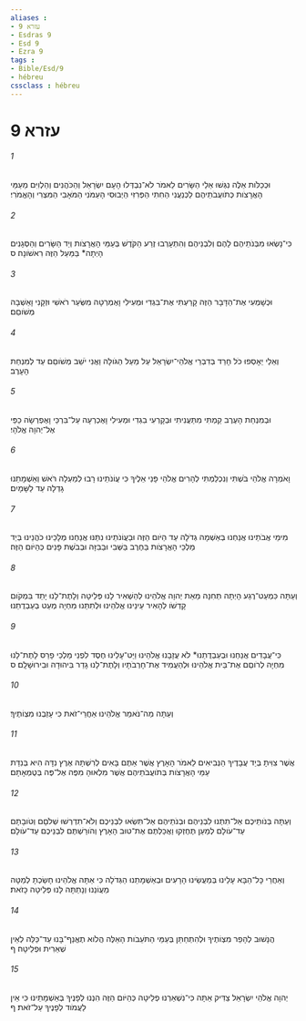 ```yaml
---
aliases : 
- עזרא 9
- Esdras 9
- Esd 9
- Ezra 9
tags : 
- Bible/Esd/9
- hébreu
cssclass : hébreu
---
```


# עזרא 9

###### 1
וּכְכַלֹּות אֵלֶּה נִגְּשׁוּ אֵלַי הַשָּׂרִים לֵאמֹר לֹא־נִבְדְּלוּ הָעָם יִשְׂרָאֵל וְהַכֹּהֲנִים וְהַלְוִיִּם מֵעַמֵּי הָאֲרָצֹות כְּתֹועֲבֹתֵיהֶם לַכְּנַעֲנִי הַחִתִּי הַפְּרִזִּי הַיְבוּסִי הָעַמֹּנִי הַמֹּאָבִי הַמִּצְרִי וְהָאֱמֹרִי׃
###### 2
כִּי־נָשְׂאוּ מִבְּנֹתֵיהֶם לָהֶם וְלִבְנֵיהֶם וְהִתְעָרְבוּ זֶרַע הַקֹּדֶשׁ בְּעַמֵּי הָאֲרָצֹות וְיַד הַשָּׂרִים וְהַסְּגָנִים הָיְתָה* בַּמַּעַל הַזֶּה רִאשֹׁונָה׃ ס
###### 3
וּכְשָׁמְעִי אֶת־הַדָּבָר הַזֶּה קָרַעְתִּי אֶת־בִּגְדִי וּמְעִילִי וָאֶמְרְטָה מִשְּׂעַר רֹאשִׁי וּזְקָנִי וָאֵשְׁבָה מְשֹׁוםֵם׃
###### 4
וְאֵלַי יֵאָסְפוּ כֹּל חָרֵד בְּדִבְרֵי אֱלֹהֵי־יִשְׂרָאֵל עַל מַעַל הַגֹּולָה וַאֲנִי יֹשֵׁב מְשֹׁוםֵם עַד לְמִנְחַת הָעָרֶב׃
###### 5
וּבְמִנְחַת הָעֶרֶב קַמְתִּי מִתַּעֲנִיתִי וּבְקָרְעִי בִגְדִי וּמְעִילִי וָאֶכְרְעָה עַל־בִּרְכַּי וָאֶפְרְשָׂה כַפַּי אֶל־יְהוָה אֱלֹהָי׃
###### 6
וָאֹמְרָה אֱלֹהַי בֹּשְׁתִּי וְנִכְלַמְתִּי לְהָרִים אֱלֹהַי פָּנַי אֵלֶיךָ כִּי עֲוֹנֹתֵינוּ רָבוּ לְמַעְלָה רֹּאשׁ וְאַשְׁמָתֵנוּ גָדְלָה עַד לַשָּׁמָיִם׃
###### 7
מִימֵי אֲבֹתֵינוּ אֲנַחְנוּ בְּאַשְׁמָה גְדֹלָה עַד הַיֹּום הַזֶּה וּבַעֲוֹנֹתֵינוּ נִתַּנּוּ אֲנַחְנוּ מְלָכֵינוּ כֹהֲנֵינוּ בְּיַד מַלְכֵי הָאֲרָצֹות בַּחֶרֶב בַּשְּׁבִי וּבַבִּזָּה וּבְבֹשֶׁת פָּנִים כְּהַיֹּום הַזֶּה׃
###### 8
וְעַתָּה כִּמְעַט־רֶגַע הָיְתָה תְחִנָּה מֵאֵת יְהוָה אֱלֹהֵינוּ לְהַשְׁאִיר לָנוּ פְּלֵיטָה וְלָתֶת־לָנוּ יָתֵד בִּמְקֹום קָדְשֹׁו לְהָאִיר עֵינֵינוּ אֱלֹהֵינוּ וּלְתִתֵּנוּ מִחְיָה מְעַט בְּעַבְדֻתֵנוּ׃
###### 9
כִּי־עֲבָדִים אֲנַחְנוּ וּבְעַבְדֻתֵנוּ* לֹא עֲזָבָנוּ אֱלֹהֵינוּ וַיַּט־עָלֵינוּ חֶסֶד לִפְנֵי מַלְכֵי פָרַס לָתֶת־לָנוּ מִחְיָה לְרֹוםֵם אֶת־בֵּית אֱלֹהֵינוּ וּלְהַעֲמִיד אֶת־חָרְבֹתָיו וְלָתֶת־לָנוּ גָדֵר בִּיהוּדָה וּבִירוּשָׁלִָם׃ ס
###### 10
וְעַתָּה מַה־נֹּאמַר אֱלֹהֵינוּ אַחֲרֵי־זֹאת כִּי עָזַבְנוּ מִצְוֹתֶיךָ׃
###### 11
אֲשֶׁר צִוִּיתָ בְּיַד עֲבָדֶיךָ הַנְּבִיאִים לֵאמֹר הָאָרֶץ אֲשֶׁר אַתֶּם בָּאִים לְרִשְׁתָּהּ אֶרֶץ נִדָּה הִיא בְּנִדַּת עַמֵּי הָאֲרָצֹות בְּתֹועֲבֹתֵיהֶם אֲשֶׁר מִלְאוּהָ מִפֶּה אֶל־פֶּה בְּטֻמְאָתָם׃
###### 12
וְעַתָּה בְּנֹותֵיכֶם אַל־תִּתְּנוּ לִבְנֵיהֶם וּבְנֹתֵיהֶם אַל־תִּשְׂאוּ לִבְנֵיכֶם וְלֹא־תִדְרְשׁוּ שְׁלֹםָם וְטֹובָתָם עַד־עֹולָם לְמַעַן תֶּחֶזְקוּ וַאֲכַלְתֶּם אֶת־טוּב הָאָרֶץ וְהֹורַשְׁתֶּם לִבְנֵיכֶם עַד־עֹולָם׃
###### 13
וְאַחֲרֵי כָּל־הַבָּא עָלֵינוּ בְּמַעֲשֵׂינוּ הָרָעִים וּבְאַשְׁמָתֵנוּ הַגְּדֹלָה כִּי אַתָּה אֱלֹהֵינוּ חָשַׂכְתָּ לְמַטָּה מֵעֲוֹנֵנוּ וְנָתַתָּה לָּנוּ פְּלֵיטָה כָּזֹאת׃
###### 14
הֲנָשׁוּב לְהָפֵר מִצְוֹתֶיךָ וּלְהִתְחַתֵּן בְּעַמֵּי הַתֹּעֵבֹות הָאֵלֶּה הֲלֹוא תֶאֱנַף־בָּנוּ עַד־כַּלֵּה לְאֵין שְׁאֵרִית וּפְלֵיטָה׃ ף
###### 15
יְהוָה אֱלֹהֵי יִשְׂרָאֵל צַדִּיק אַתָּה כִּי־נִשְׁאַרְנוּ פְלֵיטָה כְּהַיֹּום הַזֶּה הִנְנוּ לְפָנֶיךָ בְּאַשְׁמָתֵינוּ כִּי אֵין לַעֲמֹוד לְפָנֶיךָ עַל־זֹאת׃ ף

